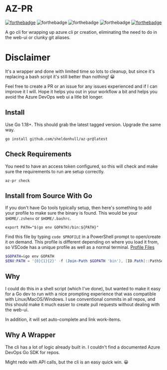 # AZ-PR

[![forthebadge](https://forthebadge.com/images/badges/0-percent-optimized.svg)](https://forthebadge.com)
![forthebadge](https://forthebadge.com/images/badges/contains-tasty-spaghetti-code.svg)
![forthebadge](https://forthebadge.com/images/badges/not-a-bug-a-feature.svg)
![forthebadge](https://forthebadge.com/images/badges/you-didnt-ask-for-this.svg)
[![forthebadge](https://forthebadge.com/images/featured/featured-oooo-kill-em.svg)](https://forthebadge.com)

A go cli for wrapping up azure cli pr creation, eliminating the need to do in the web-ui or clunky git aliases.

# Disclaimer


It's a wrapper and done with limited time so lots to cleanup, but since it's replacing a bash script it's still better than nothing! 😀

Feel free to create a PR or an issue for any issues experienced and if I can improve it I will.
Hope it helps you out in your workflow a bit and helps you avoid the Azure DevOps web ui a litle bit longer.

## Install

Use Go 1.18+.
This should grab the latest tagged version.
Upgrade the same way.

```shell
go install github.com/sheldonhull/az-pr@latest
```

## Check Requirements

You need to have an access token configured, so this will check and make sure the requirements to run are setup correctly.

```shell
az-pr check
```

## Install from Source With Go

If you don't have Go tools typically setup, then here's something to add your profile to make sure the binary is found.
This would be your `$HOME/.zshenv` or `$HOME/.bashrc`.

```shell
export PATH="$(go env GOPATH)/bin:${PATH}"
```

Find this file by typing `code $PROFILE` in a PowerShell prompt to open/create it on demand.
This profile is different depending on where you load it from, so VSCode has a unique profile as well as a normal terminal.
[Profile Files](https://learn.microsoft.com/en-us/powershell/module/microsoft.powershell.core/about/about_profiles?view=powershell-7.3)

```powershell
$GOPATH=&go env GOPATH
$ENV:PATH = '{0}{1}{2}' -f (Join-Path $GOPATH 'bin'), [IO.Path]::PathSeparator, $ENV:PATH
```

## Why

I could do this in a shell script (which I've done), but wanted to make it easy for a Go dev to run with a nice prompting experience that was compatible with Linux/MacOS/Windows.
I use conventional commits in all repos, and this should make it much easier to create pull requests without dealing with the web-ui.

In addition, it will set auto-complete and link work-items.

## Why A Wrapper

The cli has a lot of logic already built in.
I couldn't find a documented Azure DevOps Go SDK for repos.

Might redo with API calls, but the cli is an easy quick win. 😀
